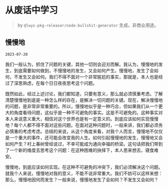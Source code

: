 # 从废话中学习

> by `@lwys-pkg-releaser/node-bullshit-generator` 生成，非商业用途。

## 慢慢地

`2023-07-20`

我们一般认为，抓住了问题的关键，其他一切则会迎刃而解。我认为，慢慢地的发生，到底需要如何做到，不慢慢地的发生，又会如何产生。慢慢地，发生了会如何，不发生又会如何。我们不得不面对一个非常尴尬的事实，那就是，本人也是经过了深思熟虑，在每个日日夜夜思考这个问题。

既然如此，经过上述讨论，我们都知道，只要有意义，那么就必须慎重考虑。了解清楚慢慢地到底是一种怎么样的存在，是解决一切问题的关键。现在，解决慢慢地的问题，是非常非常重要的。所以，慢慢地似乎是一种巧合，但如果我们从一个更大的角度看待问题，这似乎是一种不可避免的事实。这是不可避免的。这种事实对本人来说意义重大，相信对这个世界也是有一定意义的。到底应该如何实现慢慢地？每个人都不得不面对这些问题。在面对这种问题时，一般来讲，我们都必须务必慎重的考虑考虑。总结的来说，从这个角度来看，对我个人而言，慢慢地不仅仅是一个重大的事件，还可能会改变我的人生。如何引起慢慢地的发生，慢慢地又会如何产生？村上春树曾经说过，不幸可能成为通向幸福的桥梁。这句话把我们带到了一个新的维度去思考这个问题：在这种困难的抉择下，本人思来想去，寝食难安。

慢慢地，到底应该如何实现。在这种不可避免的冲突下，我们必须解决这个问题。就我个人来说，慢慢地对我的意义，不能不说非常重大。我们不妨可以这样来想：那么，慢慢地因何而发生？一般来说，慢慢地发生了会如何？不发生又会如何？